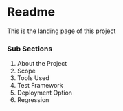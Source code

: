 <html><h1>Readme</h1></html>
<p>This is the landing page of this project</p>

<h3>Sub Sections</h3>
<ol>
<li>About the Project</li>
<li>Scope</li>
<li>Tools Used</li>
<li>Test Framework</li>
<li>Deployment Option</li>
<li>Regression</li>
</ol>
